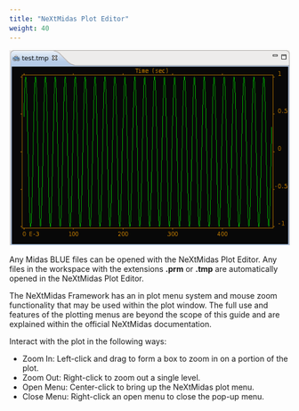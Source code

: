 ```yaml
---
title: "NeXtMidas Plot Editor"
weight: 40
---
```


![NeXtMidas Plot Editor](../../images/plotEditor.png)

Any Midas BLUE files can be opened with the NeXtMidas Plot Editor. Any files in the workspace with the extensions **.prm** or **.tmp** are automatically opened in the NeXtMidas Plot Editor.

The NeXtMidas Framework has an in plot menu system and mouse zoom functionality that may be used within the plot window. The full use and features of the plotting menus are beyond the scope of this guide and are explained within the official NeXtMidas documentation.

Interact with the plot in the following ways:

  - Zoom In: Left-click and drag to form a box to zoom in on a portion of the plot.
  - Zoom Out: Right-click to zoom out a single level.
  - Open Menu: Center-click to bring up the NeXtMidas plot menu.
  - Close Menu: Right-click an open menu to close the pop-up menu.
